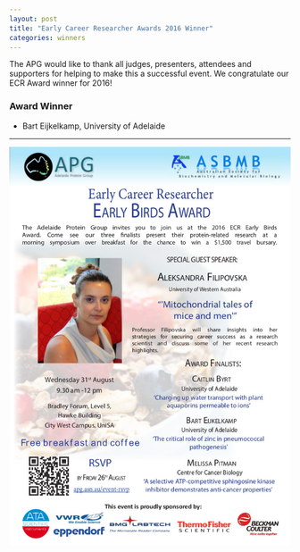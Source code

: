 ```yaml
---
layout: post
title: "Early Career Researcher Awards 2016 Winner"
categories: winners
---
```


The APG would like to thank all judges, presenters, attendees and supporters for
helping to make this a successful event. We congratulate our ECR Award winner
for 2016!

### Award Winner

- Bart Eijkelkamp, University of Adelaide

---

![](/assets/images/2016_ecr.jpg)
